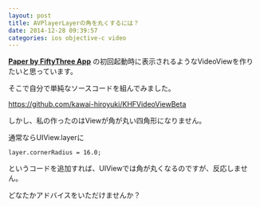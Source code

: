 ```yaml
---
layout: post
title: AVPlayerLayerの角を丸くするには？
date: 2014-12-28 09:39:57
categories: ios objective-c video
---
```

<p><a href="https://www.fiftythree.com/paper" rel="nofollow"><strong>Paper by FiftyThree App</strong></a>
の初回起動時に表示されるようなVideoViewを作りたいと思っています。</p>

<p>そこで自分で単純なソースコードを組んでみました。</p>

<p><a href="https://github.com/kawai-hiroyuki/KHFVideoViewBeta" rel="nofollow">https://github.com/kawai-hiroyuki/KHFVideoViewBeta</a></p>

<p>しかし、私の作ったのはViewが角が丸い四角形になりません。</p>

<p>通常ならUIView.layerに</p>

<pre><code>layer.cornerRadius = 16.0;
</code></pre>

<p>というコードを追加すれば、UIViewでは角が丸くなるのですが、反応しません。</p>

<p>どなたかアドバイスをいただけませんか？</p>
